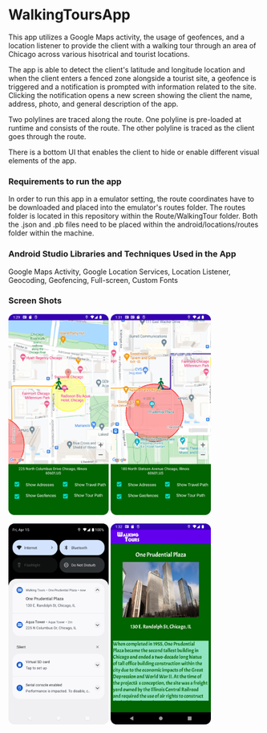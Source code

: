 # WalkingToursApp

This app utilizes a Google Maps activity, the usage of geofences, and a location listener to provide the client with a walking tour through an area of Chicago across 
various hisotrical and tourist locations. 

The app is able to detect the client's latitude and longitude location and when the client enters a fenced zone alongside a tourist
site, a geofence is triggered and a notification is prompted with information related to the site. Clicking the notification opens a new screen showing the client the name,
address, photo, and general description of the app. 

Two polylines are traced along the route. One polyline is pre-loaded at runtime and consists of the route. The other polyline is traced as the client goes through the 
route. 

There is a bottom UI that enables the client to hide or enable different visual elements of the app. 

### Requirements to run the app

In order to run this app in a emulator setting, the route coordinates have to be downloaded and placed into the emulator's routes folder. The routes folder is located in 
this repository within the Route/WalkingTour folder. Both the .json and .pb files need to be placed within the android/locations/routes folder within the machine. 

### Android Studio Libraries and Techniques Used in the App

Google Maps Activity, Google Location Services, Location Listener, Geocoding, Geofencing, Full-screen, Custom Fonts

### Screen Shots

<img src="screenshots/WT_Shot_1.png" width="200"> <img src="screenshots/WT_Shot_2.png" width="200">

<img src="screenshots/WT_Shot_3.png" width="200"> <img src="screenshots/WT_Shot_4.png" width="200">



